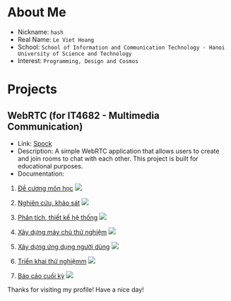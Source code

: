 # About Me

- Nickname: `hash`
- Real Name: `Le Viet Hoang`
- School: `School of Information and Communication Technology - Hanoi University of Science and Technology`
- Interest: `Programming, Design and Cosmos`

# Projects

## WebRTC (for IT4682 - Multimedia Communication)

- Link: [Spock](https://github.com/hashdotlee/spock/README.md)
- Description: A simple WebRTC application that allows users to create and join rooms to chat with each other. This project is built for educational purposes.
- Documentation:

1. [Đề cương môn học](https://docs.google.com/document/d/e/2PACX-1vSQUzyRMLnQbKxphVwlivBkxbgmO3_Zwk7-t0f5Cj-jbwIxREXANx-juW_OhpL4eQFvZoa7_lTSbMPJ/pub) ![](https://geps.dev/progress/100)

2. [Nghiên cứu, khảo sát](https://docs.google.com/document/d/e/2PACX-1vQr3hc7Qa8Oa6SDZnwnHXaJ8nJseJrXaDG0vh-UayXpfIVDlO7JjJaAZQpdnmZ-2iEB1IF21VniJweg/pub) ![](https://geps.dev/progress/100)

3. [Phân tích, thiết kế hệ thống](https://docs.google.com/document/d/e/2PACX-1vQgMmVlFZtHiVu3KRJYj3mABj_MfC3djpVkMYocMqB1X_79SEZYVoRs-M3KMHEgwifPLsuRGwHPmTym/pub) ![](https://geps.dev/progress/100)

4. [Xây dựng máy chủ thử nghiệm](https://docs.google.com/document/d/e/2PACX-1vTZKnTqpPusCloVGqJrfBkOSFrKX8DrD_sdGUUG8E1goJMrNw8ZCIVWfu1ljwaPmYXvZQP6kz5x9AOy/pub) ![](https://geps.dev/progress/30)

5. [Xây dựng ứng dụng người dùng](https://docs.google.com/document/d/e/2PACX-1vSu16Vn4qk_aHsI6XWiy0tpL7tDz9jElCNqN-F-nImu760lrAUE8Vq1eiVO0IVQkSkxwyrgiOGaSwhV/pub) ![](https://geps.dev/progress/10)

6. [Triển khai thử nghiệmm]() ![](https://geps.dev/progress/0)

7. [Báo cáo cuối kỳ]() ![](https://geps.dev/progress/0)


Thanks for visiting my profile! Have a nice day!

```

```
